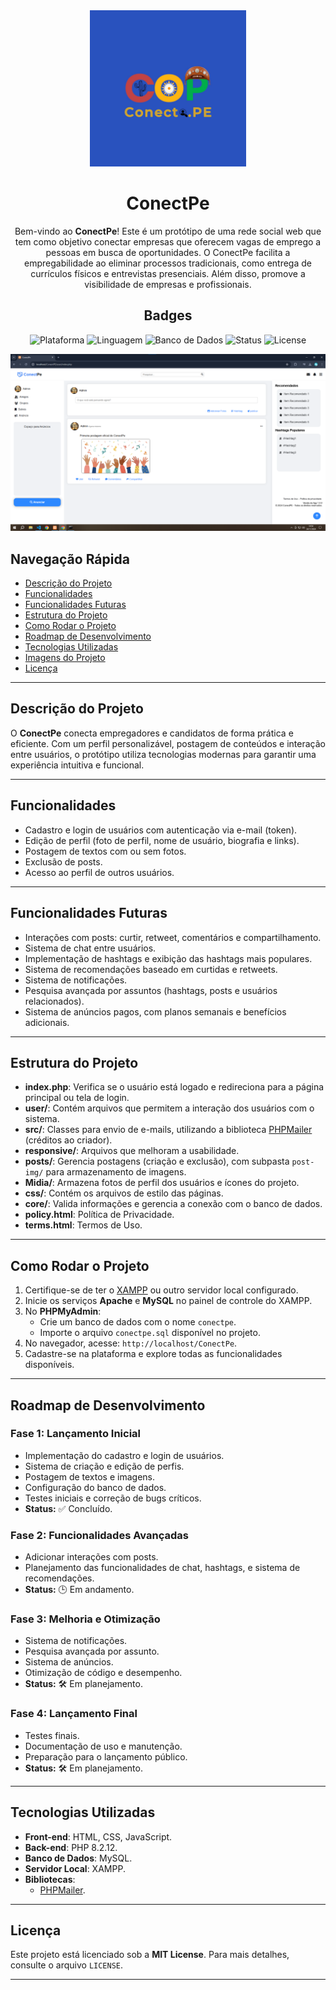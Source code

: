 <div align="center">

<img src="Midia/icon.jpeg" alt="Logo do ConectPe" width="250">

  <h1 align="center">ConectPe</h1>

Bem-vindo ao **ConectPe**! Este é um protótipo de uma rede social web que tem como objetivo conectar empresas que oferecem vagas de emprego a pessoas em busca de oportunidades. O ConectPe facilita a empregabilidade ao eliminar processos tradicionais, como entrega de currículos físicos e entrevistas presenciais. Além disso, promove a visibilidade de empresas e profissionais.

 ## Badges
![Plataforma](https://img.shields.io/badge/plataforma-web-red)
![Linguagem](https://img.shields.io/badge/Linguagem-PHP-blue)
![Banco de Dados](https://img.shields.io/badge/Banco%20de%20Dados-MySQL-yellow)
![Status](https://img.shields.io/badge/Status-Protótipo%20em%20desenvolvimento-orange)
![License](https://img.shields.io/badge/License-MIT-green)

![Logo](Midia/screenshot.png)


</div>

## Navegação Rápida
- [Descrição do Projeto](#descrição-do-projeto)
- [Funcionalidades](#funcionalidades)
- [Funcionalidades Futuras](#funcionalidades-futuras)
- [Estrutura do Projeto](#estrutura-do-projeto)
- [Como Rodar o Projeto](#como-rodar-o-projeto)
- [Roadmap de Desenvolvimento](#roadmap-de-desenvolvimento)
- [Tecnologias Utilizadas](#tecnologias-utilizadas)
- [Imagens do Projeto](#imagens-do-projeto)
- [Licença](#licença)

---

## Descrição do Projeto
O **ConectPe** conecta empregadores e candidatos de forma prática e eficiente. Com um perfil personalizável, postagem de conteúdos e interação entre usuários, o protótipo utiliza tecnologias modernas para garantir uma experiência intuitiva e funcional.
<a name="descrição-do-projeto"></a>

---

## Funcionalidades
- Cadastro e login de usuários com autenticação via e-mail (token).
- Edição de perfil (foto de perfil, nome de usuário, biografia e links).
- Postagem de textos com ou sem fotos.
- Exclusão de posts.
- Acesso ao perfil de outros usuários.

---

## Funcionalidades Futuras
- Interações com posts: curtir, retweet, comentários e compartilhamento.
- Sistema de chat entre usuários.
- Implementação de hashtags e exibição das hashtags mais populares.
- Sistema de recomendações baseado em curtidas e retweets.
- Sistema de notificações.
- Pesquisa avançada por assuntos (hashtags, posts e usuários relacionados).
- Sistema de anúncios pagos, com planos semanais e benefícios adicionais.

---

## Estrutura do Projeto
- **index.php**: Verifica se o usuário está logado e redireciona para a página principal ou tela de login.
- **user/**: Contém arquivos que permitem a interação dos usuários com o sistema.
- **src/**: Classes para envio de e-mails, utilizando a biblioteca [PHPMailer](https://github.com/PHPMailer/PHPMailer) (créditos ao criador).
- **responsive/**: Arquivos que melhoram a usabilidade.
- **posts/**: Gerencia postagens (criação e exclusão), com subpasta `post-img/` para armazenamento de imagens.
- **Midia/**: Armazena fotos de perfil dos usuários e ícones do projeto.
- **css/**: Contém os arquivos de estilo das páginas.
- **core/**: Valida informações e gerencia a conexão com o banco de dados.
- **policy.html**: Política de Privacidade.
- **terms.html**: Termos de Uso.

---

## Como Rodar o Projeto
1. Certifique-se de ter o [XAMPP](https://www.apachefriends.org/) ou outro servidor local configurado.
2. Inicie os serviços **Apache** e **MySQL** no painel de controle do XAMPP.
3. No **PHPMyAdmin**:
   - Crie um banco de dados com o nome `conectpe`.
   - Importe o arquivo `conectpe.sql` disponível no projeto.
4. No navegador, acesse: `http://localhost/ConectPe`.
5. Cadastre-se na plataforma e explore todas as funcionalidades disponíveis.

---

## Roadmap de Desenvolvimento
### Fase 1: Lançamento Inicial
- Implementação do cadastro e login de usuários.
- Sistema de criação e edição de perfis.
- Postagem de textos e imagens.
- Configuração do banco de dados.
- Testes iniciais e correção de bugs críticos.
- **Status:** ✅ Concluído.

### Fase 2: Funcionalidades Avançadas
- Adicionar interações com posts.
- Planejamento das funcionalidades de chat, hashtags, e sistema de recomendações.
- **Status:** 🕒 Em andamento.

### Fase 3: Melhoria e Otimização
- Sistema de notificações.
- Pesquisa avançada por assunto.
- Sistema de anúncios.
- Otimização de código e desempenho.
- **Status:** 🛠️ Em planejamento.

### Fase 4: Lançamento Final
- Testes finais.
- Documentação de uso e manutenção.
- Preparação para o lançamento público.
- **Status:** 🛠️ Em planejamento.

---

## Tecnologias Utilizadas
- **Front-end**: HTML, CSS, JavaScript.
- **Back-end**: PHP 8.2.12.
- **Banco de Dados**: MySQL.
- **Servidor Local**: XAMPP.
- **Bibliotecas**:
  - [PHPMailer](https://github.com/PHPMailer/PHPMailer).

---

## Licença
Este projeto está licenciado sob a **MIT License**. Para mais detalhes, consulte o arquivo `LICENSE`.

---
